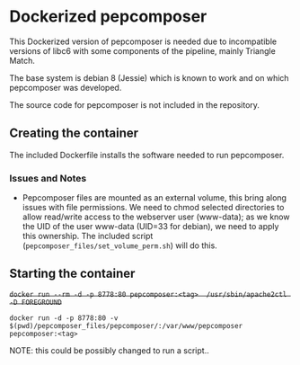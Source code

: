 # Dockerized pepcomposer

This Dockerized version of pepcomposer is needed due to incompatible versions of libc6 with some components of the pipeline, mainly Triangle Match.

The base system is debian 8 (Jessie) which is known to work and on which pepcomposer was developed.

The source code for pepcomposer is not included in the repository.

## Creating the container
The included Dockerfile installs the software needed to run pepcomposer.

### Issues and Notes
* Pepcomposer files are mounted as an external volume, this bring along issues with file permissions. We need to chmod selected directories to allow read/write access to the webserver user (www-data); as we know the UID of the user www-data (UID=33 for debian), we need to apply this ownership. The included script (`pepcomposer_files/set_volume_perm.sh`) will do this.

## Starting the container
~~`docker run --rm -d -p 8778:80 pepcomposer:<tag>  /usr/sbin/apache2ctl -D FOREGROUND`~~

`docker run -d -p 8778:80 -v $(pwd)/pepcomposer_files/pepcomposer/:/var/www/pepcomposer  pepcomposer:<tag>`

NOTE: this could be possibly changed to run a script.. 

